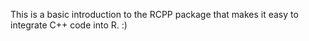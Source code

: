 This is a basic introduction to the RCPP package that makes it easy to integrate C++ code into R.
 :)